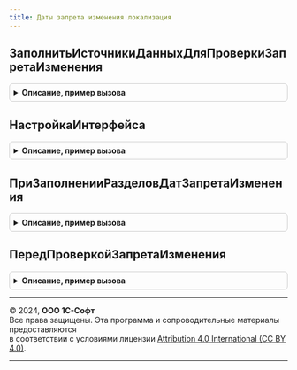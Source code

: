 ```yaml
---
title: Даты запрета изменения локализация
---
```



## ЗаполнитьИсточникиДанныхДляПроверкиЗапретаИзменения
<details style="margin: 1em 0; padding: 0.5em; border: 1px solid #ccc; border-radius: 6px;">

<summary style="font-weight: bold; cursor: pointer;">Описание, пример вызова</summary>

```bsl

// Вызывается из переопределяемого модуля.
// см. ДатыЗапретаИзмененияПереопределяемый.ЗаполнитьИсточникиДанныхДляПроверкиЗапретаИзменения
//
Процедура ЗаполнитьИсточникиДанныхДляПроверкиЗапретаИзменения(ИсточникиДанных) Экспорт
```

Пример вызова
```bsl
ДатыЗапретаИзмененияЛокализация.ЗаполнитьИсточникиДанныхДляПроверкиЗапретаИзменения(ИсточникиДанных) 
```
</details>

## НастройкаИнтерфейса
<details style="margin: 1em 0; padding: 0.5em; border: 1px solid #ccc; border-radius: 6px;">

<summary style="font-weight: bold; cursor: pointer;">Описание, пример вызова</summary>

```bsl

// Позволяет изменить работу интерфейса при встраивании.
// см. ДатыЗапретаИзмененияПереопределяемый.НастройкаИнтерфейса
//
Процедура НастройкаИнтерфейса(НастройкиРаботыИнтерфейса) Экспорт
```

Пример вызова
```bsl
ДатыЗапретаИзмененияЛокализация.НастройкаИнтерфейса(НастройкиРаботыИнтерфейса) 
```
</details>

## ПриЗаполненииРазделовДатЗапретаИзменения
<details style="margin: 1em 0; padding: 0.5em; border: 1px solid #ccc; border-radius: 6px;">

<summary style="font-weight: bold; cursor: pointer;">Описание, пример вызова</summary>

```bsl

// Заполняет разделы дат запрета изменения, используемые при настройке дат запрета.
// Если не указать ни одного раздела, тогда будет доступна только настройка общей даты запрета.
//
// см. ДатыЗапретаИзмененияПереопределяемый.ПриЗаполненииРазделовДатЗапретаИзменения
//
Процедура ПриЗаполненииРазделовДатЗапретаИзменения(Разделы) Экспорт
```

Пример вызова
```bsl
ДатыЗапретаИзмененияЛокализация.ПриЗаполненииРазделовДатЗапретаИзменения(Разделы) 
```
</details>

## ПередПроверкойЗапретаИзменения
<details style="margin: 1em 0; padding: 0.5em; border: 1px solid #ccc; border-radius: 6px;">

<summary style="font-weight: bold; cursor: pointer;">Описание, пример вызова</summary>

```bsl


// Позволяет переопределить выполнение проверки запрета изменения произвольным образом.
// см. ДатыЗапретаИзмененияПереопределяемый.ПередПроверкойЗапретаИзменения
//
Процедура ПередПроверкойЗапретаИзменения(Объект, Экспорт
```

Пример вызова
```bsl
ДатыЗапретаИзмененияЛокализация.ПередПроверкойЗапретаИзменения(Объект, );
```
</details>

---

© 2024, **ООО 1С-Софт**  
Все права защищены. Эта программа и сопроводительные материалы предоставляются  
в соответствии с условиями лицензии [Attribution 4.0 International (CC BY 4.0)](https://creativecommons.org/licenses/by/4.0/legalcode).

---
